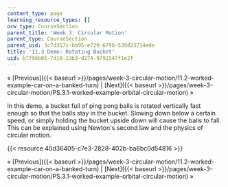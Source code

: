 ```yaml
---
content_type: page
learning_resource_types: []
ocw_type: CourseSection
parent_title: 'Week 3: Circular Motion'
parent_type: CourseSection
parent_uid: 3c7d357c-bb95-e729-679b-539d23714ede
title: '11.3 Demo: Rotating Bucket'
uid: b7f96b05-7d10-13b3-d274-9791547f1e2f
---
```


« [Previous]({{< baseurl >}}/pages/week-3-circular-motion/11.2-worked-example-car-on-a-banked-turn) | [Next]({{< baseurl >}}/pages/week-3-circular-motion/PS.3.1-worked-example-orbital-circular-motion) »

In this demo, a bucket full of ping pong balls is rotated vertically fast enough so that the balls stay in the bucket. Slowing down below a certain speed, or simply holding the bucket upside down will cause the balls to fall. This can be explained using Newton's second law and the physics of circular motion.

{{< resource 40d36405-c7e3-2828-402b-ba6bc0d54816 >}}

« [Previous]({{< baseurl >}}/pages/week-3-circular-motion/11.2-worked-example-car-on-a-banked-turn) | [Next]({{< baseurl >}}/pages/week-3-circular-motion/PS.3.1-worked-example-orbital-circular-motion) »
